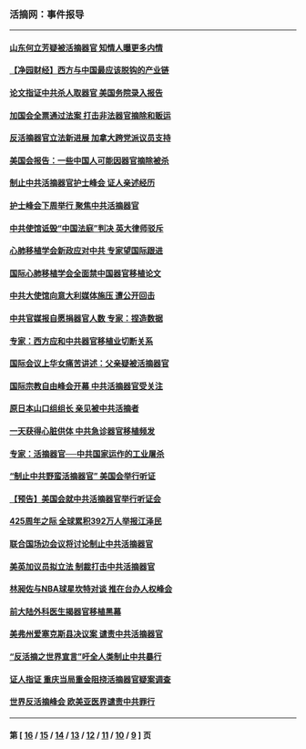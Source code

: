 ### 活摘网：事件报导
---
#### [山东何立芳疑被活摘器官 知情人曝更多内情](../../pages/nf5877/n14047530.md?09090430) 
#### [【净园财经】西方与中国最应该脱钩的产业链](../../pages/nf5877/n14016113.md?09090430) 
#### [论文指证中共杀人取器官 美国务院录入报告](../../pages/nf5877/n13999890.md?09090430) 
#### [加国会全票通过法案 打击非法器官摘除和贩运](../../pages/nf5877/n13884924.md?09090430) 
#### [反活摘器官立法新进展 加拿大跨党派议员支持](../../pages/nf5877/n13876061.md?09090430) 
#### [美国会报告：一些中国人可能因器官摘除被杀](../../pages/nf5877/n13867964.md?09090430) 
#### [制止中共活摘器官护士峰会 证人亲述经历](../../pages/nf5877/n13859007.md?09090430) 
#### [护士峰会下周举行 聚焦中共活摘器官](../../pages/nf5877/n13855418.md?09090430) 
#### [中共使馆诋毁“中国法庭”判决 英大律师驳斥](../../pages/nf5877/n13833945.md?09090430) 
#### [心肺移植学会新政应对中共 专家望国际跟进](../../pages/nf5877/n13829043.md?09090430) 
#### [国际心肺移植学会全面禁中国器官移植论文](../../pages/nf5877/n13827785.md?09090430) 
#### [中共大使馆向意大利媒体施压 遭公开回击](../../pages/nf5877/n13826038.md?09090430) 
#### [中共官媒报自愿捐器官人数 专家：捏造数据](../../pages/nf5877/n13814130.md?09090430) 
#### [专家：西方应和中共器官移植业切断关系](../../pages/nf5877/n13772828.md?09090430) 
#### [国际会议上华女痛苦讲述：父亲疑被活摘器官](../../pages/nf5877/n13771583.md?09090430) 
#### [国际宗教自由峰会开幕 中共活摘器官受关注](../../pages/nf5877/n13769995.md?09090430) 
#### [原日本山口组组长 亲见被中共活摘者](../../pages/nf5877/n13767360.md?09090430) 
#### [一天获得心脏供体 中共急诊器官移植频发](../../pages/nf5877/n13764689.md?09090430) 
#### [专家：活摘器官──中共国家运作的工业屠杀](../../pages/nf5877/n13761178.md?09090430) 
#### [“制止中共野蛮活摘器官” 美国会举行听证](../../pages/nf5877/n13735831.md?09090430) 
#### [【预告】美国会就中共活摘器官举行听证会](../../pages/nf5877/n13732843.md?09090430) 
#### [425周年之际 全球累积392万人举报江泽民](../../pages/nf5877/n13719232.md?09090430) 
#### [联合国场边会议将讨论制止中共活摘器官](../../pages/nf5877/n13656361.md?09090430) 
#### [美英加议员拟立法 制裁打击中共活摘器官](../../pages/nf5877/n13430251.md?09090430) 
#### [林昶佐与NBA球星坎特对谈 推在台办人权峰会](../../pages/nf5877/n13414467.md?09090430) 
#### [前大陆外科医生揭器官移植黑幕](../../pages/nf5877/n13401416.md?09090430) 
#### [美弗州爱塞克斯县决议案 谴责中共活摘器官](../../pages/nf5877/n13320919.md?09090430) 
#### [“反活摘之世界宣言”吁全人类制止中共暴行](../../pages/nf5877/n13259730.md?09090430) 
#### [证人指证 重庆当局重金阻挠活摘器官疑案调查](../../pages/nf5877/n13259127.md?09090430) 
#### [世界反活摘峰会 欧美亚医界谴责中共罪行](../../pages/nf5877/n13253550.md?09090430) 

---
#### 第 [ [16](./16.md?09090430) / [15](./15.md?09090430) / [14](./14.md?09090430) / [13](./13.md?09090430) / [12](./12.md?09090430) / [11](./11.md?09090430) / [10](./10.md?09090430) / [9](./9.md?09090430) ] 页

